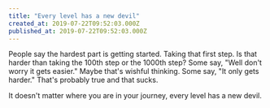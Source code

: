 ```yaml
---
title: "Every level has a new devil"
created_at: 2019-07-22T09:52:03.000Z
published_at: 2019-07-22T09:52:03.000Z
---
```

People say the hardest part is getting started. Taking that first step. Is that harder than taking the 100th step or the 1000th step? Some say, "Well don't worry it gets easier." Maybe that's wishful thinking. Some say, "It only gets harder." That's probably true and that sucks.

It doesn't matter where you are in your journey, every level has a new devil.
